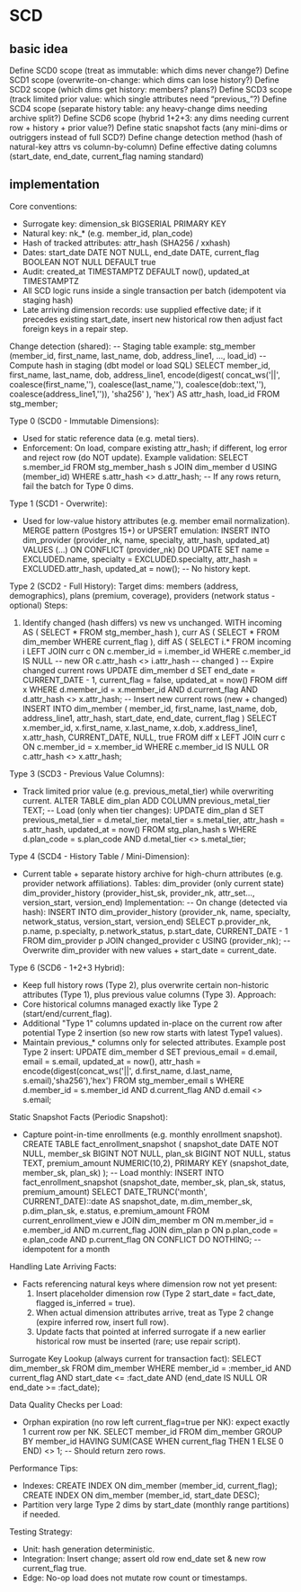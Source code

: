 # SCD 

## basic idea
Define SCD0 scope (treat as immutable: which dims never change?)
Define SCD1 scope (overwrite-on-change: which dims can lose history?)
Define SCD2 scope (which dims get history: members? plans?)
Define SCD3 scope (track limited prior value: which single attributes need “previous_”?)
Define SCD4 scope (separate history table: any heavy-change dims needing archive split?)
Define SCD6 scope (hybrid 1+2+3: any dims needing current row + history + prior value?)
Define static snapshot facts (any mini-dims or outriggers instead of full SCD?)
Define change detection method (hash of natural-key attrs vs column-by-column)
Define effective dating columns (start_date, end_date, current_flag naming standard)

## implementation

Core conventions:
- Surrogate key: dimension_sk BIGSERIAL PRIMARY KEY
- Natural key: nk_* (e.g. member_id, plan_code)
- Hash of tracked attributes: attr_hash (SHA256 / xxhash)
- Dates: start_date DATE NOT NULL, end_date DATE, current_flag BOOLEAN NOT NULL DEFAULT true
- Audit: created_at TIMESTAMPTZ DEFAULT now(), updated_at TIMESTAMPTZ
- All SCD logic runs inside a single transaction per batch (idempotent via staging hash)
- Late arriving dimension records: use supplied effective date; if it precedes existing start_date, insert new historical row then adjust fact foreign keys in a repair step.

Change detection (shared):
-- Staging table example: stg_member (member_id, first_name, last_name, dob, address_line1, ..., load_id)
-- Compute hash in staging (dbt model or load SQL)
SELECT
  member_id,
  first_name,
  last_name,
  dob,
  address_line1,
  encode(digest(
    concat_ws('||', coalesce(first_name,''), coalesce(last_name,''), coalesce(dob::text,''), coalesce(address_line1,'')),
    'sha256'
  ), 'hex') AS attr_hash,
  load_id
FROM stg_member;

Type 0 (SCD0 - Immutable Dimensions):
- Used for static reference data (e.g. metal tiers).
- Enforcement: On load, compare existing attr_hash; if different, log error and reject row (do NOT update).
Example validation:
SELECT s.member_id
FROM stg_member_hash s
JOIN dim_member d USING (member_id)
WHERE s.attr_hash <> d.attr_hash;
-- If any rows return, fail the batch for Type 0 dims.

Type 1 (SCD1 - Overwrite):
- Used for low-value history attributes (e.g. member email normalization).
MERGE pattern (Postgres 15+) or UPSERT emulation:
INSERT INTO dim_provider (provider_nk, name, specialty, attr_hash, updated_at)
VALUES (...)
ON CONFLICT (provider_nk) DO UPDATE
SET name = EXCLUDED.name,
    specialty = EXCLUDED.specialty,
    attr_hash = EXCLUDED.attr_hash,
    updated_at = now();
-- No history kept.

Type 2 (SCD2 - Full History):
Target dims: members (address, demographics), plans (premium, coverage), providers (network status - optional)
Steps:
1. Identify changed (hash differs) vs new vs unchanged.
WITH incoming AS (
  SELECT * FROM stg_member_hash
),
curr AS (
  SELECT * FROM dim_member WHERE current_flag
),
diff AS (
  SELECT i.*
  FROM incoming i
  LEFT JOIN curr c ON c.member_id = i.member_id
  WHERE c.member_id IS NULL                -- new
     OR c.attr_hash <> i.attr_hash         -- changed
)
-- Expire changed current rows
UPDATE dim_member d
SET end_date = CURRENT_DATE - 1,
    current_flag = false,
    updated_at = now()
FROM diff x
WHERE d.member_id = x.member_id
  AND d.current_flag
  AND d.attr_hash <> x.attr_hash;
-- Insert new current rows (new + changed)
INSERT INTO dim_member (
  member_id, first_name, last_name, dob, address_line1,
  attr_hash, start_date, end_date, current_flag
)
SELECT
  x.member_id, x.first_name, x.last_name, x.dob, x.address_line1,
  x.attr_hash, CURRENT_DATE, NULL, true
FROM diff x
LEFT JOIN curr c ON c.member_id = x.member_id
WHERE c.member_id IS NULL OR c.attr_hash <> x.attr_hash;

Type 3 (SCD3 - Previous Value Columns):
- Track limited prior value (e.g. previous_metal_tier) while overwriting current.
ALTER TABLE dim_plan ADD COLUMN previous_metal_tier TEXT;
-- Load (only when tier changes):
UPDATE dim_plan d
SET previous_metal_tier = d.metal_tier,
    metal_tier = s.metal_tier,
    attr_hash = s.attr_hash,
    updated_at = now()
FROM stg_plan_hash s
WHERE d.plan_code = s.plan_code
  AND d.metal_tier <> s.metal_tier;

Type 4 (SCD4 - History Table / Mini-Dimension):
- Current table + separate history archive for high-churn attributes (e.g. provider network affiliations).
Tables:
dim_provider (only current state)
dim_provider_history (provider_hist_sk, provider_nk, attr_set..., version_start, version_end)
Implementation:
-- On change (detected via hash):
INSERT INTO dim_provider_history (provider_nk, name, specialty, network_status, version_start, version_end)
SELECT p.provider_nk, p.name, p.specialty, p.network_status, p.start_date, CURRENT_DATE - 1
FROM dim_provider p
JOIN changed_provider c USING (provider_nk);
-- Overwrite dim_provider with new values + start_date = current_date.

Type 6 (SCD6 - 1+2+3 Hybrid):
- Keep full history rows (Type 2), plus overwrite certain non-historic attributes (Type 1), plus previous value columns (Type 3).
Approach:
- Core historical columns managed exactly like Type 2 (start/end/current_flag).
- Additional "Type 1" columns updated in-place on the current row after potential Type 2 insertion (so new row starts with latest Type1 values).
- Maintain previous_* columns only for selected attributes.
Example post Type 2 insert:
UPDATE dim_member d
SET previous_email = d.email,
    email = s.email,
    updated_at = now(),
    attr_hash = encode(digest(concat_ws('||', d.first_name, d.last_name, s.email),'sha256'),'hex')
FROM stg_member_email s
WHERE d.member_id = s.member_id
  AND d.current_flag
  AND d.email <> s.email;

Static Snapshot Facts (Periodic Snapshot):
- Capture point-in-time enrollments (e.g. monthly enrollment snapshot).
CREATE TABLE fact_enrollment_snapshot (
  snapshot_date DATE NOT NULL,
  member_sk BIGINT NOT NULL,
  plan_sk BIGINT NOT NULL,
  status TEXT,
  premium_amount NUMERIC(10,2),
  PRIMARY KEY (snapshot_date, member_sk, plan_sk)
);
-- Load monthly:
INSERT INTO fact_enrollment_snapshot (snapshot_date, member_sk, plan_sk, status, premium_amount)
SELECT DATE_TRUNC('month', CURRENT_DATE)::date AS snapshot_date,
       m.dim_member_sk,
       p.dim_plan_sk,
       e.status,
       e.premium_amount
FROM current_enrollment_view e
JOIN dim_member m ON m.member_id = e.member_id AND m.current_flag
JOIN dim_plan p   ON p.plan_code = e.plan_code AND p.current_flag
ON CONFLICT DO NOTHING;  -- idempotent for a month

Handling Late Arriving Facts:
- Facts referencing natural keys where dimension row not yet present:
  1. Insert placeholder dimension row (Type 2 start_date = fact_date, flagged is_inferred = true).
  2. When actual dimension attributes arrive, treat as Type 2 change (expire inferred row, insert full row).
  3. Update facts that pointed at inferred surrogate if a new earlier historical row must be inserted (rare; use repair script).

Surrogate Key Lookup (always current for transaction fact):
SELECT dim_member_sk
FROM dim_member
WHERE member_id = :member_id
  AND current_flag
  AND start_date <= :fact_date
  AND (end_date IS NULL OR end_date >= :fact_date);

Data Quality Checks per Load:
- Orphan expiration (no row left current_flag=true per NK): expect exactly 1 current row per NK.
SELECT member_id
FROM dim_member
GROUP BY member_id
HAVING SUM(CASE WHEN current_flag THEN 1 ELSE 0 END) <> 1;
-- Should return zero rows.

Performance Tips:
- Indexes:
  CREATE INDEX ON dim_member (member_id, current_flag);
  CREATE INDEX ON dim_member (member_id, start_date DESC);
- Partition very large Type 2 dims by start_date (monthly range partitions) if needed.

Testing Strategy:
- Unit: hash generation deterministic.
- Integration: Insert change; assert old row end_date set & new row current_flag true.
- Edge: No-op load does not mutate row count or timestamps.
